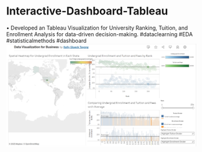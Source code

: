 ﻿# Interactive-Dashboard-Tableau
• Developed an Tableau Visualization for University Ranking, Tuition, and Enrollment Analysis for data-driven decision-making. #dataclearning #EDA #statisticalmethods #dashboard
![Tableau](image.png)